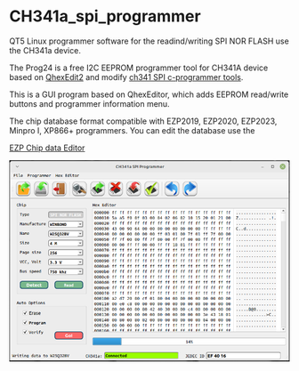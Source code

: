 # CH341a_spi_programmer
QT5 Linux programmer software for the readind/writing SPI NOR FLASH use the CH341a device.

The Prog24 is a free I2C EEPROM programmer tool for CH341A device based on [QhexEdit2](https://github.com/Simsys/qhexedit2) and
modify [ch341 SPI c-programmer tools](https://github.com/setarcos/ch341prog).

This is a GUI program based on QhexEditor, which adds EEPROM read/write buttons and programmer information menu.

The chip database format compatible with EZP2019, EZP2020, EZP2023, Minpro I, XP866+ programmers. You can edit the database use the 

[EZP Chip data Editor](https://github.com/bigbigmdm/EZP2019-EZP2025_chip_data_editor)

![CH341A EEPROM programmer](img/ch341_spi_programmer.png)
